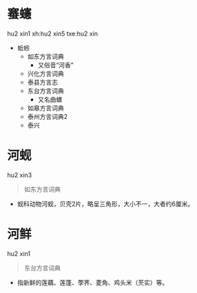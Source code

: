 # 䗙䘆
hu2 xin1
xh:hu2 xin5
txe:hu2 xin
+ 蚯蚓
  * 如东方言词典
    + 又俗音“河香”
  * 兴化方言词典
  * 泰县方言志
  * 东台方言词典
    + 又名曲蟮
  * 如皋方言词典
  * 泰州方言词典2
  * 泰兴

# 河蚬
hu2 xin3
> 如东方言词典
- 蚬科动物河蚬，贝壳2片，略呈三角形，大小不一，大者约6厘米。

# 河鲜
hu2 xin1
> 东台方言词典
- 指新鲜的莲藕、莲蓬、荸荠、菱角、鸡头米（芡实）等。
